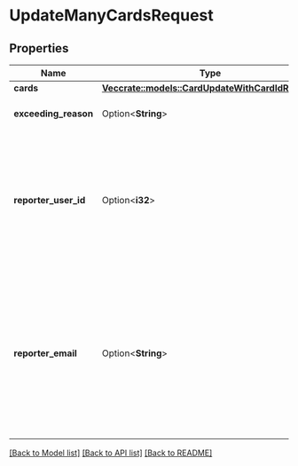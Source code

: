 # UpdateManyCardsRequest

## Properties

Name | Type | Description | Notes
------------ | ------------- | ------------- | -------------
**cards** | [**Vec<crate::models::CardUpdateWithCardIdRequest>**](CardUpdateWithCardIdRequest.md) |  | 
**exceeding_reason** | Option<**String**> | Exceeding reason data. | [optional]
**reporter_user_id** | Option<**i32**> | The user id of the reporter of converted subtasks if the subtasks are converted on behalf of someone else. | [optional]
**reporter_email** | Option<**String**> | The email of the reporter of converted subtasks if the subtasks are converted on behalf of someone else without a known user id. | [optional]

[[Back to Model list]](../README.md#documentation-for-models) [[Back to API list]](../README.md#documentation-for-api-endpoints) [[Back to README]](../README.md)


